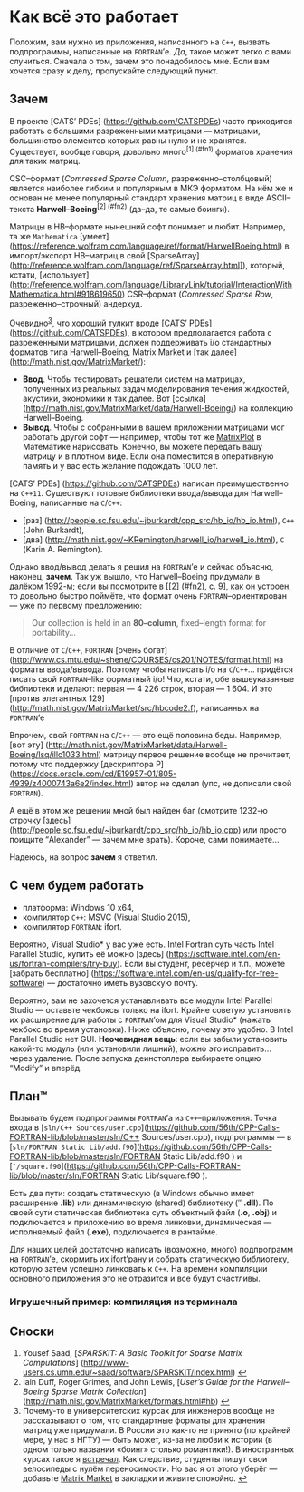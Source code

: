 # Как всё это работает

Положим, вам нужно из приложения, написанного на `C++`, вызвать подпрограммы, написанные на `FORTRAN`’е.
*Да*, такое может легко с вами случиться. Сначала о том, зачем это понадобилось мне. 
Если вам хочется сразу к делу, пропускайте следующий пункт.

## Зачем

В проекте [CATS’ PDEs] (https://github.com/CATSPDEs) часто приходится работать с большими разреженными матрицами — матрицами, большинство элементов которых равны нулю и не хранятся. 
Существует, вообще говоря, довольно много<sup id="fnb1">[1] (#fn1)</sup> форматов хранения для таких матриц. 

CSC–формат (*Comressed Sparse Column*, разреженно–столбцовый) является наиболее гибким и популярным в МКЭ форматом.
На нём же и основан не менее популярный стандарт хранения матриц в виде ASCII–текста **Harwell–Boeing**<sup id="fnb2">[2] (#fn2)</sup> (да–да, те самые боинги).

Матрицы в HB–формате нынешний софт понимает и любит. Например, та же `Mathematica` [умеет] (https://reference.wolfram.com/language/ref/format/HarwellBoeing.html) в импорт/экспорт HB–матриц
в свой [SparseArray] (http://reference.wolfram.com/language/ref/SparseArray.html]), который, кстати, [использует] (http://reference.wolfram.com/language/LibraryLink/tutorial/InteractionWithMathematica.html#918619650) CSR–формат (*Comressed Sparse Row*, разреженно–строчный) андерхуд.

Очевидно<sup id="fnb3">[3](#fn3)</sup>, что хороший тулкит вроде [CATS’ PDEs] (https://github.com/CATSPDEs), в котором предполагается работа с разреженными матрицами, 
должен поддерживать i/o стандартных форматов типа Harwell–Boeing, Matrix Market и [так далее] (http://math.nist.gov/MatrixMarket/):

* **Ввод**. Чтобы тестировать решатели систем на матрицах, полученных из реальных задач моделирования течения жидкостей, акустики, экономики и так далее.
Вот [ссылка] (http://math.nist.gov/MatrixMarket/data/Harwell-Boeing/) на коллекцию Harwell–Boeing.
* **Вывод**. Чтобы с собранными в вашем приложении матрицами мог работать другой софт — например, чтобы тот же [MatrixPlot](http://reference.wolfram.com/language/ref/MatrixPlot.html)
в Математике нарисовать. Конечно, вы можете передать вашу матрицу и в плотном виде. Если она поместится в оперативную память и у вас есть желание подождать 1000 лет.

[CATS’ PDEs] (https://github.com/CATSPDEs) написан преимущественно на `C++11`. 
Существуют готовые библиотеки ввода/вывода для Harwell–Boeing, написанные на `C`/`C++`:

* [раз] (http://people.sc.fsu.edu/~jburkardt/cpp_src/hb_io/hb_io.html), `С++` (John Burkardt),
* [два] (http://math.nist.gov/~KRemington/harwell_io/harwell_io.html), `С` (Karin A. Remington).

Однако ввод/вывод делать я решил на `FORTRAN`’е и сейчас объясню, наконец, **зачем**. 
Так уж вышло, что Harwell–Boeing придумали в далёком 1992-м; если вы посмотрите в [[2] (#fn2), с. 9], как он устроен, то довольно быстро поймёте,
что формат очень `FORTRAN`–ориентирован — уже по первому предложению:

> Our collection is held in an **80–column**, fixed–length format for portability…

В отличие от `C`/`C++`, `FORTRAN` [очень богат] (http://www.cs.mtu.edu/~shene/COURSES/cs201/NOTES/format.html) на форматы ввода/вывода.
Поэтому чтобы написать i/o на `C`/`C++`… придётся писать свой `FORTRAN`–like форматный i/o! 
Что, кстати, обе вышеуказанные библиотеки и делают: первая — 4 226 строк, вторая — 1 604. И это [против элегантных 129] (http://math.nist.gov/MatrixMarket/src/hbcode2.f), написанных на `FORTRAN`’е   

Впрочем, свой `FORTRAN` на `C`/`C++` — это ещё половина беды. Например, [вот эту] (http://math.nist.gov/MatrixMarket/data/Harwell-Boeing/lsq/illc1033.html)
матрицу первое решение вообще не прочитает, потому что поддержку [дескриптора P] (https://docs.oracle.com/cd/E19957-01/805-4939/z4000743a6e2/index.html)
автор не сделал (упс, не дописали свой `FORTRAN`).

А ещё в этом же решении мной был найден баг (смотрите 1232-ю строчку [здесь] (http://people.sc.fsu.edu/~jburkardt/cpp_src/hb_io/hb_io.cpp) или просто поищите “Alexander” — зачем мне врать).
Короче, сами понимаете…

Надеюсь, на вопрос **зачем** я ответил.

## С чем будем работать

* платформа: Windows 10 x64,
* компилятор `C++`: MSVC (Visual Studio 2015),
* компилятор `FORTRAN`: ifort.

Вероятно, Visual Studio* у вас уже есть. Intel Fortran суть часть Intel Parallel Studio, купить её можно [здесь] (https://software.intel.com/en-us/fortran-compilers/try-buy). Если вы студент, ресёрчер и т.п., можете [забрать бесплатно] (https://software.intel.com/en-us/qualify-for-free-software) — достаточно иметь вузовскую почту.

Вероятно, вам не захочется устанавливать все модули Intel Parallel Studio — оставьте чекбоксы только на ifort. Крайне советую установить их расширение для работы с `FORTRAN`’ом для Visual Studio* (нажать чекбокс во время установки). Ниже объясню, почему это удобно.
В Intel Parallel Studio нет GUI. **Неочевидная вещь**: если вы забыли установить какой-то модуль (или установили лишний), можно это исправить… через удаление. После запуска деинстоллера выбираете опцию “Modify” и вперёд.  

## План™

Вызывать будем подпрограммы `FORTRAN`’а из `C++`–приложения. Точка входа в [`sln/C++ Sources/user.cpp`](https://github.com/56th/CPP-Calls-FORTRAN-lib/blob/master/sln/C++ Sources/user.cpp), подпрограммы — в [`sln/FORTRAN Static Lib/add.f90`](https://github.com/56th/CPP-Calls-FORTRAN-lib/blob/master/sln/FORTRAN Static Lib/add.f90 ) и [`″/square.f90`](https://github.com/56th/CPP-Calls-FORTRAN-lib/blob/master/sln/FORTRAN Static Lib/square.f90 ).

Есть два пути: создать статическую (в Windows обычно имеет расширение **.lib**) или динамическую (shared) библиотеку (″ **.dll**). По своей сути статическая библиотека суть объектный файл (**.o**, **.obj**) и подключается к приложению во время линковки, динамическая — исполняемый файл (**.exe**), подключается в рантайме.

Для наших целей достаточно написать (возможно, много) подпрограмм на `FORTRAN`’е, скормить их ifort’рану и собрать статическую библиотеку, которую затем успешно линковать к `C++`. На времени компиляции основного приложения это не отразится и все будут счастливы.

### Игрушечный пример: компиляция из терминала



## Сноски

1. <span id="fn1">Yousef Saad, [*SPARSKIT: A Basic Toolkit for Sparse Matrix Computations*] (http://www-users.cs.umn.edu/~saad/software/SPARSKIT/index.html) [↩](#fnb1)</span>
2. <span id="fn2">Iain Duff, Roger Grimes, and John Lewis, [*User’s Guide for the Harwell–Boeing Sparse Matrix Collection*] (http://math.nist.gov/MatrixMarket/formats.html#hb) [↩](#fnb2)</span>
3. <span id="fn3">Почему-то в университетских курсах для инженеров вообще не рассказывают о том, что стандартные форматы для хранения матриц уже придумали.
В России это как-то не принято (по крайней мере, у нас в НГТУ) — быть может, из-за не любви к истории (в одном только названии «боинг» столько романтики!). 
В иностранных курсах такое я [встречал](http://ta.twi.tudelft.nl/nw/users/gijzen/CURSUS_DTU/HOMEPAGE/PhD_Course.html). Как следствие, студенты пишут свои велосипеды с нулём переносимости.
Но вас я от этого уберёг — добавьте [Matrix Market](http://math.nist.gov/MatrixMarket/) в закладки и живите спокойно. [↩](#fnb3)</span>
